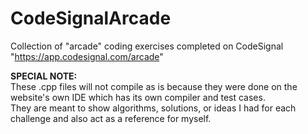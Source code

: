# CodeSignalArcade
Collection of "arcade" coding exercises completed on CodeSignal "https://app.codesignal.com/arcade"

**SPECIAL NOTE:**  
These .cpp files will not compile as is because they were done on the website's own IDE which has its own compiler and test cases.  
They are meant to show algorithms, solutions, or ideas I had for each challenge and also act as a reference for myself.
